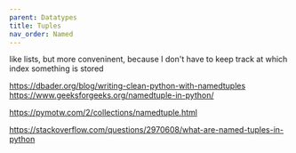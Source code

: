 ```yaml
---
parent: Datatypes 
title: Tuples 
nav_order: Named 
---
```


like lists, but more conveninent, because I don't have to keep track at which index something is stored

https://dbader.org/blog/writing-clean-python-with-namedtuples
https://www.geeksforgeeks.org/namedtuple-in-python/

https://pymotw.com/2/collections/namedtuple.html

https://stackoverflow.com/questions/2970608/what-are-named-tuples-in-python